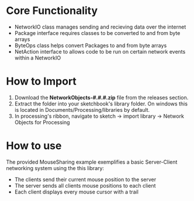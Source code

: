 # Core Functionality
- NetworkIO class manages sending and recieving data over the internet
- Package interface requires classes to be converted to and from byte arrays
- ByteOps class helps convert Packages to and from byte arrays
- NetAction interface to allows code to be run on certain network events within a NetworkIO
# How to Import
1. Download the <b>NetworkObjects-#.#.#.zip</b> file from the releases section.
2. Extract the folder into your sketchbook's library folder. On windows this is located in Documents/Processing/libraries by default.
3. In processing's ribbon, navigate to sketch -> import library -> Network Objects for Processing
# How to use
The provided MouseSharing example exemplifies a basic Server-Client networking system using the this library:
- The clients send their current mouse position to the server
- The server sends all clients mouse positions to each client
- Each client displays every mouse cursor with a trail
